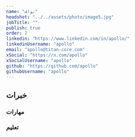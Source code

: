 ```yaml
---
name: "نواف"
headshot: "../../assets/photo/image5.jpg"
jobTitle: ""
publish: true
order: 2
linkedin: "https://www.linkedin.com/in/apollo/"
linkedinUsername: "apollo"
email: "apollo@titan-core.com"
xSocial: "https://x.com/apollo"
xSocialUsername: "apollo"
github: "https://github.com/apollo"
githubUsername: "apollo"
---
```


## خبرات

### مهارات


### تعليم